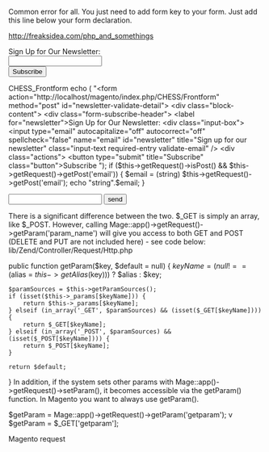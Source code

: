 Common error for all. You just need to add form key to your form. Just add this line below your form declaration.
<input type="hidden" name="form_key" value="<?php echo Mage::getSingleton('core/session')->getFormKey(); ?>" />


http://freaksidea.com/php_and_somethings

<form action="http://localhost/magento/index.php/newsletter/subscriber/new/" method="post" id="newsletter-validate-detail">
        <div class="block-content">
            <div class="form-subscribe-header">
                <label for="newsletter">Sign Up for Our Newsletter:</label>
            </div>
            <div class="input-box">
               <input type="email" autocapitalize="off" autocorrect="off" spellcheck="false" name="email" id="newsletter" title="Sign up for our newsletter" class="input-text required-entry validate-email" />
            </div>
            <div class="actions">
                <button type="submit" title="Subscribe" class="button"><span><span>Subscribe</span></span></button>
            </div>
        </div>
    </form>


CHESS_Frontform
echo ( "<form action=\"http://localhost/magento/index.php/CHESS/Frontform\" method=\"post\" id=\"newsletter-validate-detail\">
        <div class=\"block-content\">
            <div class=\"form-subscribe-header\">
                <label for=\"newsletter\">Sign Up for Our Newsletter:</label>
            </div>
            <div class=\"input-box\">
               <input type=\"email\" autocapitalize=\"off\" autocorrect=\"off\" spellcheck=\"false\" name=\"email\" id=\"newsletter\" title=\"Sign up for our newsletter\" class=\"input-text required-entry validate-email\" />
            </div>
            <div class=\"actions\">
                <button type=\"submit\" title=\"Subscribe\" class=\"button\"><span><span>Subscribe</span></span></button>
            </div>
        </div>
    </form>");
if ($this->getRequest()->isPost() && $this->getRequest()->getPost('email')) {
$email              = (string) $this->getRequest()->getPost('email');
echo "string".$email;
}


<form action="form_handler.php" method=POST> 
<input type="text" name="text" height=300 px width=400px > 
<input type="submit" value="send"> 
</form>

There is a significant difference between the two. $_GET is simply an array, like $_POST. However, calling Mage::app()->getRequest()->getParam('param_name') will give you access to both GET and POST (DELETE and PUT are not included here) - see code below:
lib/Zend/Controller/Request/Http.php

public function getParam($key, $default = null)
{
    $keyName = (null !== ($alias = $this->getAlias($key))) ? $alias : $key;

    $paramSources = $this->getParamSources();
    if (isset($this->_params[$keyName])) {
        return $this->_params[$keyName];
    } elseif (in_array('_GET', $paramSources) && (isset($_GET[$keyName]))) {
        return $_GET[$keyName];
    } elseif (in_array('_POST', $paramSources) && (isset($_POST[$keyName]))) {
        return $_POST[$keyName];
    }

    return $default;
}
In addition, if the system sets other params with Mage::app()->getRequest()->setParam(), it becomes accessible via the getParam() function. In Magento you want to always use getParam().


$getParam = Mage::app()->getRequest()->getParam('getparam');
v
$getParam = $_GET['getparam'];

Magento request

